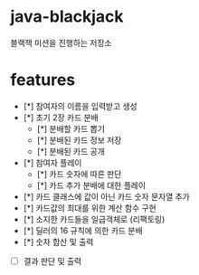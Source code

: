 # java-blackjack
블랙잭 미션을 진행하는 저장소

# features
* [*] 참여자의 이름을 입력받고 생성
* [*] 초기 2장 카드 분배
    * [*] 분배할 카드 뽑기
    * [*] 분배된 카드 정보 저장
    * [*] 분배된 카드 공개
* [*] 참여자 플레이
    * [*] 카드 숫자에 따른 판단
    * [*] 카드 추가 분배에 대한 플레이
* [*] 카드 클래스에 값이 아닌 카드 숫자 문자열 추가
* [*] 카드값의 최대를 위한 계산 함수 구현
* [*] 소지한 카드들을 일급객체로 (리팩토링)
* [*] 딜러의 16 규칙에 의한 카드 분배
* [*] 숫자 합산 및 출력
* [ ] 결과 판단 및 출력